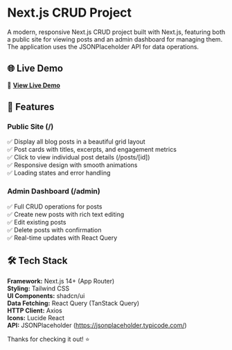 # Next.js CRUD Project

A modern, responsive Next.js CRUD project built with Next.js, featuring both a public site for viewing posts and an admin dashboard for managing them. The application uses the JSONPlaceholder API for data operations.

## 🌐 Live Demo
🔗 **[View Live Demo](https://nextjs-crud-hafis.vercel.app/)**

## 🚀 Features

### Public Site (/)
✅ Display all blog posts in a beautiful grid layout  
✅ Post cards with titles, excerpts, and engagement metrics  
✅ Click to view individual post details (/posts/[id])  
✅ Responsive design with smooth animations  
✅ Loading states and error handling  

### Admin Dashboard (/admin)
✅ Full CRUD operations for posts  
✅ Create new posts with rich text editing  
✅ Edit existing posts  
✅ Delete posts with confirmation  
✅ Real-time updates with React Query  

## 🛠️ Tech Stack
**Framework:** Next.js 14+ (App Router)  
**Styling:** Tailwind CSS  
**UI Components:** shadcn/ui  
**Data Fetching:** React Query (TanStack Query)  
**HTTP Client:** Axios  
**Icons:** Lucide React  
**API:** JSONPlaceholder (https://jsonplaceholder.typicode.com/)

Thanks for checking it out! ⭐
